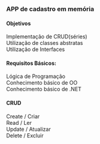 <h3>APP de cadastro em memória</h3>

<h4>Objetivos</h4>

Implementação de CRUD(séries)<br>
Utilização de classes abstratas<br>
Utilização de Interfaces<br>

<h4>Requisitos Básicos: </h4>

Lógica de Programação <br>
Conhecimento básico de OO <br>
Conhecimento básico de .NET <br>

<h4>CRUD  </h4>

Create / Criar <br>
Read / Ler <br>
Update / Atualizar <br>
Delete / Excluir <br>
